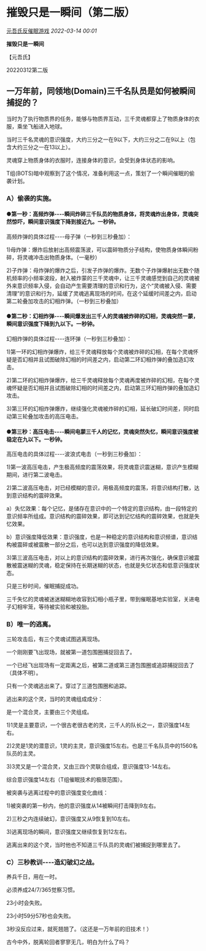 # 摧毁只是一瞬间（第二版）

[元吾氏反催眠游戏](javascript:void(0);) *2022-03-14 00:01*

**摧毁只是一瞬间**

【元吾氏】

20220312第二版





## 一万年前，同领地(Domain)三千名队员是如何被瞬间捕捉的？



当时为了执行物质界的任务，能够与物质界互动，三千灵魂都穿上了物质身体的衣服，乘坐飞船进入地球。

当时三千名灵魂的意识强度，大约三分之一在9以下，大约三分之二在9以上（包含大约三分之一在13以上）。

灵魂穿上物质身体的衣服时，连接身体的意识，会受到身体状态的影响。

T组(BOTS)暗中观察到了这个情况，准备利用这一点，策划了一个瞬间催眠的偷袭计划。



### A）偷袭的实施。



#### ●第一秒：高频炸弹----瞬间炸碎三千队员的物质身体，将灵魂炸出身体，灵魂突然惊吓，瞬间意识强度下降到接近九。一秒钟。



高频炸弹的具体过程----母子弹（一秒到三秒叠加）：



1)母炸弹：爆炸后放射出高频震荡波，可以震碎物质分子结构，使物质身体瞬间粉碎，将灵魂冲击出物质身体。（一毫秒）

2)子炸弹：母炸弹的爆炸之后，引发子炸弹的爆炸。无数个子炸弹爆射出无数个随机频率的小频率波段，射入被炸蒙的三千灵魂中，让三千灵魂感觉到自己的灵魂被外来意识频率入侵，会自动产生需要清理的意识和行为，这个“灵魂被入侵、需要清理”的意识和行为，延缓了灵魂逃离现场的时间，在这个延缓时间差之内，启动第二轮叠加攻击的幻相炸弹。（一秒到三秒叠加）



#### ●第二秒：幻相炸弹----瞬间爆发出三千人的灵魂被炸碎的幻相，灵魂突然一蒙，瞬间意识强度下降到九以下。一秒钟。



幻相炸弹的具体过程----连环弹（一秒到三秒叠加）：



1)第一环的幻相炸弹爆炸，给三千灵魂释放每个灵魂被炸碎的幻相，在每个灵魂怀疑是否幻相并且试图破除幻相的时间差之内，启动第二环幻相炸弹的叠加造幻攻击。

2)第二环的幻相炸弹爆炸，给三千灵魂释放每个灵魂再度被炸碎的幻相，在每个灵魂怀疑是否幻相并且试图破除幻相的时间差之内，启动第三环幻相炸弹的叠加造幻攻击。

3)第三环的幻相炸弹爆炸，继续强化灵魂被炸碎的幻相，延长破幻时间差，同时启动第三轮叠加攻击的高压电击。



#### ●第三秒：高压电击----瞬间电蒙三千人的记忆，灵魂突然失忆，瞬间意识强度被稳定在九以下。一秒钟。



高压电击的具体过程----波浪式电击（一秒到三秒叠加）：



1)第一波高压电击，产生极高频度的震荡效果，将灵魂意识震迷糊，意识产生模糊期间，进行第二波电击。

2)第二波高压电击，对已经模糊的意识，用极高频度的震荡，将意识结构打散，达到意识结构的震碎效果。

a）失忆效果：每个记忆，是储存在意识中的一个特定的意识结构，由一段特定的意识频率所组成。意识结构的震碎效果，即可达到记忆结构的震碎效果，也就是失忆效果。

b）意识强度降低效果：意识强度，也是一种稳定的意识结构和意识频谱，意识结构被震碎或被震散一部分之后，也可以达到意识强度的降低效果。

3)第三波高压电击，对以上的意识结构的震碎效果，进行再次强化，确保意识被震散被震迷糊的灵魂，稳定保持在长期迷糊的状态，也就是失忆状态和低意识强度状态。



只是三秒时间，催眠捕捉成功。



三千失忆的灵魂被迷迷糊糊地收容到幻相小瓶子里，带到催眠基地实验室，关进电子幻相牢笼，等待被实验和被投胎。



### B）唯一的逃离。



三轮攻击后，有三个灵魂试图逃离现场。

一个刚刚要飞出现场，就被第一道包围圈捕捉回去了。

一个已经飞出现场有一定距离之后，被第二道或第三道包围圈或追踪捕捉回去了（具体不明）。



只有一个灵魂逃出来了。穿过了三道包围圈和追踪。



逃出来的这个灵，当时的灵魂组成成分：

是一个混合灵，主要由三个灵组成。

1)1灵是主要意识，一个很古老很古老的灵，三千人的队长之一，意识强度14左右。

2)2灵是1灵的潜意识，1灵的主灵，意识强度15左右。也是三千名队员中的1560名队员的主灵。

3)3灵又是一个混合灵，又由三四个灵联合组成，意识强度13-14左右。

综合意识强度14左右（T组催眠技术的极限范围）。



被突袭与逃离过程中的意识强度变化曲线：

1)被突袭的第一秒内，他的意识强度从14被瞬间打击降到9左右。

2)三秒之内连续破幻，意识强度又从9恢复到10左右。

3)逃离现场的瞬间，意识强度又继续恢复到12左右。



逃离出来的这个灵，当时他也不知道三千队员的灵魂们被捕捉到哪里去了。





### C）三秒教训----造幻破幻之战。



养兵千日，用在一时。

必须养成24/7/365觉察习惯。

23小时会失败。

23小时59分57秒也会失败。

3秒没反应过来，就死翘翘了。（这还是一万年前的旧技术！）



古今中外，脱离轮回者寥寥无几，明白为什么了吗？
